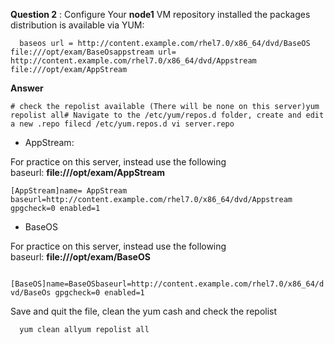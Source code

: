 **Question 2** : Configure Your **node1** VM repository installed the packages distribution is available via YUM:

`   baseos url = http://content.example.com/rhel7.0/x86_64/dvd/BaseOS file:///opt/exam/BaseOsappstream url= http://content.example.com/rhel7.0/x86_64/dvd/Appstream file:///opt/exam/AppStream   `

**Answer**

`# check the repolist available (There will be none on this server)yum repolist all# Navigate to the /etc/yum/repos.d folder, create and edit a new .repo filecd /etc/yum.repos.d vi server.repo` 

*   AppStream:
    

For practice on this server, instead use the following baseurl: **file:///opt/exam/AppStream**

`[AppStream]name= AppStream baseurl=http://content.example.com/rhel7.0/x86_64/dvd/Appstream gpgcheck=0 enabled=1` 

*   BaseOS
    

For practice on this server, instead use the following baseurl: **file:///opt/exam/BaseOS**

`   [BaseOS]name=BaseOSbaseurl=http://content.example.com/rhel7.0/x86_64/dvd/BaseOs gpgcheck=0 enabled=1   `

Save and quit the file, clean the yum cash and check the repolist

`   yum clean allyum repolist all   `
